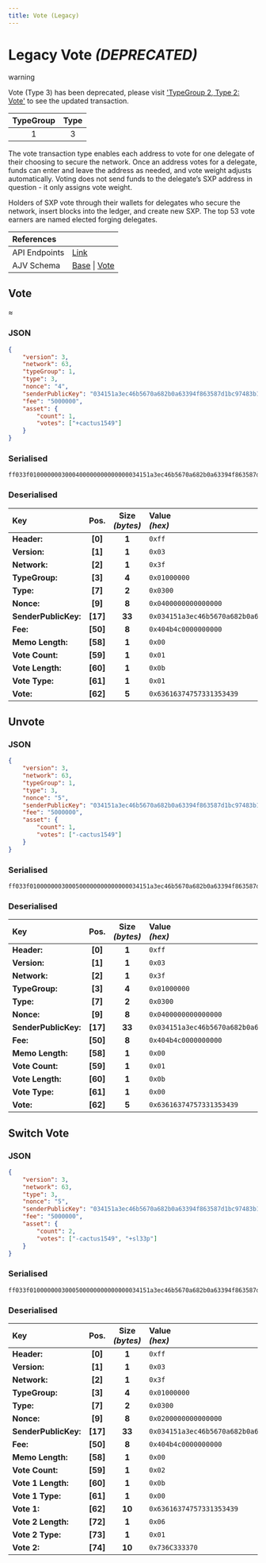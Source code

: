 ```yaml
---
title: Vote (Legacy)
---
```


# Legacy Vote _(**DEPRECATED**)_

<div class="admonition warning">
    <p class="admonition-title">warning</p>
    <p>Vote (Type 3) has been deprecated, please visit <a href="/core/transactions/types/vote">'TypeGroup 2, Type 2: Vote'</a> to see the updated transaction.</p>
</div>

| TypeGroup | Type  |
| :-------: | :---: |
|     1     |   3   |

The vote transaction type enables each address to vote for one delegate of their choosing to secure the network. Once an address votes for a delegate, funds can enter and leave the address as needed, and vote weight adjusts automatically. Voting does not send funds to the delegate’s SXP address in question - it only assigns vote weight.

Holders of SXP vote through their wallets for delegates who secure the network, insert blocks into the ledger, and create new SXP. The top 53 vote earners are named elected forging delegates.

| References    |                                                                                                                                                                                                                                                                                                                  |
| :------------ | :--------------------------------------------------------------------------------------------------------------------------------------------------------------------------------------------------------------------------------------------------------------------------------------------------------------- |
| API Endpoints | [Link](https://api.solar.org/#/Transactions)                                                                                                                                                                                                                                                                     |
| AJV Schema    | [Base](https://github.com/Solar-network/core/blob/0c03aaf1feebb77bd33117110c358636bf14d9c0/packages/crypto/src/transactions/types/schemas.ts#L17-L46) \| [Vote](https://github.com/Solar-network/core/blob/0c03aaf1feebb77bd33117110c358636bf14d9c0/packages/crypto/src/transactions/types/schemas.ts#L126-L148) |

## Vote
≈
### JSON

```json
{
    "version": 3,
    "network": 63,
    "typeGroup": 1,
    "type": 3,
    "nonce": "4",
    "senderPublicKey": "034151a3ec46b5670a682b0a63394f863587d1bc97483b1b6c70eb58e7f0aed192",
    "fee": "5000000",
    "asset": {
        "count": 1,
        "votes": ["+cactus1549"]
    }
}
```

### Serialised

```shell
ff033f0100000003000400000000000000034151a3ec46b5670a682b0a63394f863587d1bc97483b1b6c70eb58e7f0aed192404b4c000000000000010b0163616374757331353439
```

### Deserialised

| Key                  |   Pos.   | Size<br/>_(bytes)_ | Value<br/>_(hex)_                                                      |
| :------------------- | :------: | :----------------: | :--------------------------------------------------------------------- |
| **Header:**          | **[0]**  |       **1**        | `0xff`                                                                 |
| **Version:**         | **[1]**  |       **1**        | `0x03`                                                                 |
| **Network:**         | **[2]**  |       **1**        | `0x3f`                                                                 |
| **TypeGroup:**       | **[3]**  |       **4**        | `0x01000000`                                                           |
| **Type:**            | **[7]**  |       **2**        | `0x0300`                                                               |
| **Nonce:**           | **[9]**  |       **8**        | `0x0400000000000000`                                                   |
| **SenderPublicKey:** | **[17]** |       **33**       | `0x034151a3ec46b5670a682b0a63394f863587d1bc97483b1b6c70eb58e7f0aed192` |
| **Fee:**             | **[50]** |       **8**        | `0x404b4c0000000000`                                                   |
| **Memo Length:**     | **[58]** |       **1**        | `0x00`                                                                 |
| **Vote Count:**      | **[59]** |       **1**        | `0x01`                                                                 |
| **Vote Length:**     | **[60]** |       **1**        | `0x0b`                                                                 |
| **Vote Type:**       | **[61]** |       **1**        | `0x01`                                                                 |
| **Vote:**            | **[62]** |       **5**        | `0x63616374757331353439`                                               |

## Unvote

### JSON

```json
{
    "version": 3,
    "network": 63,
    "typeGroup": 1,
    "type": 3,
    "nonce": "5",
    "senderPublicKey": "034151a3ec46b5670a682b0a63394f863587d1bc97483b1b6c70eb58e7f0aed192",
    "fee": "5000000",
    "asset": {
        "count": 1,
        "votes": ["-cactus1549"]
    }
}
```

### Serialised

```shell
ff033f0100000003000500000000000000034151a3ec46b5670a682b0a63394f863587d1bc97483b1b6c70eb58e7f0aed192404b4c000000000000010b0063616374757331353439
```

### Deserialised

| Key                  |   Pos.   | Size<br/>_(bytes)_ | Value<br/>_(hex)_                                                      |
| :------------------- | :------: | :----------------: | :--------------------------------------------------------------------- |
| **Header:**          | **[0]**  |       **1**        | `0xff`                                                                 |
| **Version:**         | **[1]**  |       **1**        | `0x03`                                                                 |
| **Network:**         | **[2]**  |       **1**        | `0x3f`                                                                 |
| **TypeGroup:**       | **[3]**  |       **4**        | `0x01000000`                                                           |
| **Type:**            | **[7]**  |       **2**        | `0x0300`                                                               |
| **Nonce:**           | **[9]**  |       **8**        | `0x0400000000000000`                                                   |
| **SenderPublicKey:** | **[17]** |       **33**       | `0x034151a3ec46b5670a682b0a63394f863587d1bc97483b1b6c70eb58e7f0aed192` |
| **Fee:**             | **[50]** |       **8**        | `0x404b4c0000000000`                                                   |
| **Memo Length:**     | **[58]** |       **1**        | `0x00`                                                                 |
| **Vote Count:**      | **[59]** |       **1**        | `0x01`                                                                 |
| **Vote Length:**     | **[60]** |       **1**        | `0x0b`                                                                 |
| **Vote Type:**       | **[61]** |       **1**        | `0x00`                                                                 |
| **Vote:**            | **[62]** |       **5**        | `0x63616374757331353439`                                               |

## Switch Vote

### JSON

```json
{
    "version": 3,
    "network": 63,
    "type": 3,
    "nonce": "5",
    "senderPublicKey": "034151a3ec46b5670a682b0a63394f863587d1bc97483b1b6c70eb58e7f0aed192",
    "fee": "5000000",
    "asset": {
        "count": 2,
        "votes": ["-cactus1549", "+sl33p"]
    }
}
```

### Serialised

```shell
ff033f0100000003000500000000000000034151a3ec46b5670a682b0a63394f863587d1bc97483b1b6c70eb58e7f0aed192404b4c000000000000020b00636163747573313534390601736c333370
```

### Deserialised

| Key                  |   Pos.   | Size<br/>_(bytes)_ | Value<br/>_(hex)_                                                      |
| :------------------- | :------: | :----------------: | :--------------------------------------------------------------------- |
| **Header:**          | **[0]**  |       **1**        | `0xff`                                                                 |
| **Version:**         | **[1]**  |       **1**        | `0x03`                                                                 |
| **Network:**         | **[2]**  |       **1**        | `0x3f`                                                                 |
| **TypeGroup:**       | **[3]**  |       **4**        | `0x01000000`                                                           |
| **Type:**            | **[7]**  |       **2**        | `0x0300`                                                               |
| **Nonce:**           | **[9]**  |       **8**        | `0x0200000000000000`                                                   |
| **SenderPublicKey:** | **[17]** |       **33**       | `0x034151a3ec46b5670a682b0a63394f863587d1bc97483b1b6c70eb58e7f0aed192` |
| **Fee:**             | **[50]** |       **8**        | `0x404b4c0000000000`                                                   |
| **Memo Length:**     | **[58]** |       **1**        | `0x00`                                                                 |
| **Vote Count:**      | **[59]** |       **1**        | `0x02`                                                                 |
| **Vote 1 Length:**   | **[60]** |       **1**        | `0x0b`                                                                 |
| **Vote 1 Type:**     | **[61]** |       **1**        | `0x00`                                                                 |
| **Vote 1:**          | **[62]** |       **10**       | `0x63616374757331353439`                                               |
| **Vote 2 Length:**   | **[72]** |       **1**        | `0x06`                                                                 |
| **Vote 2 Type:**     | **[73]** |       **1**        | `0x01`                                                                 |
| **Vote 2:**          | **[74]** |       **10**       | `0x736C333370`                                                         |

